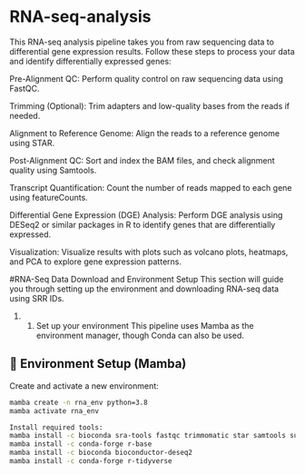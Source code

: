 # RNA-seq-analysis
This RNA-seq analysis pipeline takes you from raw sequencing data to differential gene expression results. Follow these steps to process your data and identify differentially expressed genes:

Pre-Alignment QC: Perform quality control on raw sequencing data using FastQC.

Trimming (Optional): Trim adapters and low-quality bases from the reads if needed.

Alignment to Reference Genome: Align the reads to a reference genome using STAR.

Post-Alignment QC: Sort and index the BAM files, and check alignment quality using Samtools.

Transcript Quantification: Count the number of reads mapped to each gene using featureCounts.

Differential Gene Expression (DGE) Analysis: Perform DGE analysis using DESeq2 or similar packages in R to identify genes that are differentially expressed.

Visualization: Visualize results with plots such as volcano plots, heatmaps, and PCA to explore gene expression patterns.

#RNA-Seq Data Download and Environment Setup
This section will guide you through setting up the environment and downloading RNA-seq data using SRR IDs.

1. 1. Set up your environment 
This pipeline uses Mamba as the environment manager, though Conda can also be used.

## 🔧 Environment Setup (Mamba)

Create and activate a new environment:

```bash
mamba create -n rna_env python=3.8
mamba activate rna_env

Install required tools:
mamba install -c bioconda sra-tools fastqc trimmomatic star samtools subread
mamba install -c conda-forge r-base
mamba install -c bioconda bioconductor-deseq2
mamba install -c conda-forge r-tidyverse

